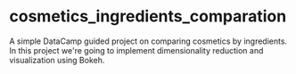 # cosmetics_ingredients_comparation
A simple DataCamp guided project on comparing cosmetics by ingredients. In this project we're going to implement dimensionality reduction and visualization using Bokeh.
